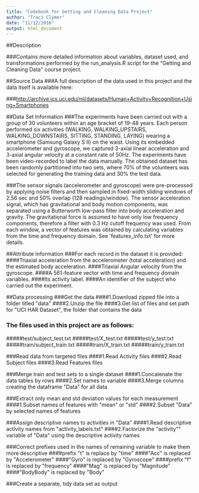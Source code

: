 ```yaml
---
title: "Codebook for Getting and Cleaning Data Project"
author: "Traci Clymer"
date: "11/12/2016"
output: html_document
---
```

##Description

###Contains more detailed information about variables, dataset used, and transformations performed by the run_analysis.R script for the "Getting and Cleaning Data" course project.

##Source Data
###A full description of the data used in this project and the data itself is available here:

###http://archive.ics.uci.edu/ml/datasets/Human+Activity+Recognition+Using+Smartphones

##Data Set Information
###The experiments have been carried out with a group of 30 volunteers within an age bracket of 19-48 years. Each person performed six activities (WALKING, WALKING_UPSTAIRS, WALKING_DOWNSTAIRS, SITTING, STANDING, LAYING) wearing a smartphone (Samsung Galaxy S II) on the waist. Using its embedded accelerometer and gyroscope, we captured 3-axial linear acceleration and 3-axial angular velocity at a constant rate of 50Hz. The experiments have been video-recorded to label the data manually. The obtained dataset has been randomly partitioned into two sets, where 70% of the volunteers was selected for generating the training data and 30% the test data. 

###The sensor signals (accelerometer and gyroscope) were pre-processed by applying noise filters and then sampled in fixed-width sliding windows of 2.56 sec and 50% overlap (128 readings/window). The sensor acceleration signal, which has gravitational and body motion components, was separated using a Butterworth low-pass filter into body acceleration and gravity. The gravitational force is assumed to have only low frequency components, therefore a filter with 0.3 Hz cutoff frequency was used. From each window, a vector of features was obtained by calculating variables from the time and frequency domain. See 'features_info.txt' for more details. 

##Attribute Information
###For each record in the dataset it is provided:
####Triaxial acceleration from the accelerometer (total acceleration) and the estimated body acceleration.
####Triaxial Angular velocity from the gyroscope. 
####A 561-feature vector with time and frequency domain variables.
####Its activity label.
####An identifier of the subject who carried out the experiment.

##Data processing
###Get the data
####1.Download zipped file into a folder titled "data"
####2.Unzip the file
####3.Get list of files and set path for "UCI HAR Dataset", the folder that contains the data

### The files used in this project are as follows:
#####test/subject_test.txt
#####test/X_test.txt
#####test/y_test.txt
#####train/subject_train.txt
#####train/X_train.txt
#####train/y_train.txt

###Read data from targeted files
####1.Read Activity files
####2.Read Subject files
####3.Read Features files

###Merge train and test sets to a single dataset
####1.Concatenate the data tables by rows
####2.Set names to variable
####3.Merge columns creating the dataframe "Data" for all data

###Extract only mean and std deviation values for each measurement
####1.Subset names of features with "mean" or "std"
####2.Subset "Data" by selected names of features

###Assign descriptive names to activities in "Data"
####1.Read descriptive activity names from "activity_labels.txt"
####2.Factorize the "activity"" variable of "Data" using the descriptive activity names

###Correct prefixes used in the names of remaining variable to make them more descriptive
####prefix "t" is replace by "time"
####"Acc" is replaced by "Accelerometer"
####"Gyro" is replaced by "Gyroscope"
####prefix "f" is replaced by "frequency"
####"Mag" is replaced by "Magnitude"
####"BodyBody" is replaced by "Body"

###Create a separate, tidy data set as output

